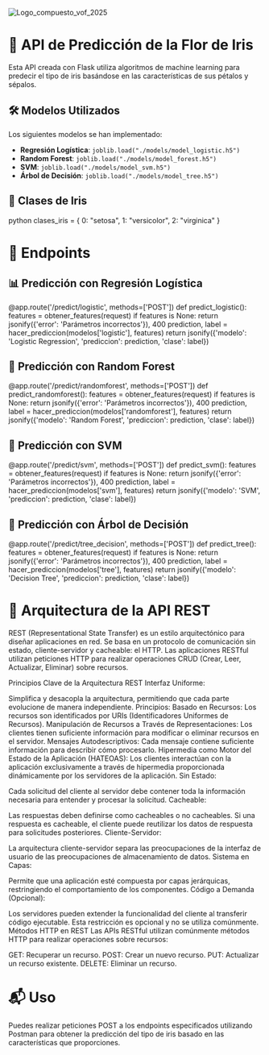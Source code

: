 
![Logo_compuesto_vof_2025](https://github.com/user-attachments/assets/df7db686-cfb0-4b47-a125-8cc28e402332)

# 🌸 API de Predicción de la Flor de Iris

Esta API creada con Flask utiliza algoritmos de machine learning para predecir el tipo de iris basándose en las características de sus pétalos y sépalos. 

## 🛠️ Modelos Utilizados

Los siguientes modelos se han implementado:

- **Regresión Logística**: `joblib.load("./models/model_logistic.h5")`
- **Random Forest**: `joblib.load("./models/model_forest.h5")`
- **SVM**: `joblib.load("./models/model_svm.h5")`
- **Árbol de Decisión**: `joblib.load("./models/model_tree.h5")`

## 🌼 Clases de Iris

python
clases_iris = {
    0: "setosa",
    1: "versicolor",
    2: "virginica"
}

# 🚀 Endpoints

## 📊 Predicción con Regresión Logística

@app.route('/predict/logistic', methods=['POST'])
def predict_logistic():
    features = obtener_features(request)
    if features is None:
        return jsonify({'error': 'Parámetros incorrectos'}), 400
    prediction, label = hacer_prediccion(modelos['logistic'], features)
    return jsonify({'modelo': 'Logistic Regression', 'prediccion': prediction, 'clase': label})

## 🌲 Predicción con Random Forest

@app.route('/predict/randomforest', methods=['POST'])
def predict_randomforest():
    features = obtener_features(request)
    if features is None:
        return jsonify({'error': 'Parámetros incorrectos'}), 400
    prediction, label = hacer_prediccion(modelos['randomforest'], features)
    return jsonify({'modelo': 'Random Forest', 'prediccion': prediction, 'clase': label})

## 🧠 Predicción con SVM

@app.route('/predict/svm', methods=['POST'])
def predict_svm():
    features = obtener_features(request)
    if features is None:
        return jsonify({'error': 'Parámetros incorrectos'}), 400
    prediction, label = hacer_prediccion(modelos['svm'], features)
    return jsonify({'modelo': 'SVM', 'prediccion': prediction, 'clase': label})

## 🌳 Predicción con Árbol de Decisión

@app.route('/predict/tree_decision', methods=['POST'])
def predict_tree():
    features = obtener_features(request)
    if features is None:
        return jsonify({'error': 'Parámetros incorrectos'}), 400
    prediction, label = hacer_prediccion(modelos['tree'], features)
    return jsonify({'modelo': 'Decision Tree', 'prediccion': prediction, 'clase': label})

# 📜 Arquitectura de la API REST
REST (Representational State Transfer) es un estilo arquitectónico para diseñar aplicaciones en red. Se basa en un protocolo de comunicación sin estado, cliente-servidor y cacheable: el HTTP. Las aplicaciones RESTful utilizan peticiones HTTP para realizar operaciones CRUD (Crear, Leer, Actualizar, Eliminar) sobre recursos.

Principios Clave de la Arquitectura REST
Interfaz Uniforme:

Simplifica y desacopla la arquitectura, permitiendo que cada parte evolucione de manera independiente.
Principios:
Basado en Recursos: Los recursos son identificados por URIs (Identificadores Uniformes de Recursos).
Manipulación de Recursos a Través de Representaciones: Los clientes tienen suficiente información para modificar o eliminar recursos en el servidor.
Mensajes Autodescriptivos: Cada mensaje contiene suficiente información para describir cómo procesarlo.
Hipermedia como Motor del Estado de la Aplicación (HATEOAS): Los clientes interactúan con la aplicación exclusivamente a través de hipermedia proporcionada dinámicamente por los servidores de la aplicación.
Sin Estado:

Cada solicitud del cliente al servidor debe contener toda la información necesaria para entender y procesar la solicitud.
Cacheable:

Las respuestas deben definirse como cacheables o no cacheables. Si una respuesta es cacheable, el cliente puede reutilizar los datos de respuesta para solicitudes posteriores.
Cliente-Servidor:

La arquitectura cliente-servidor separa las preocupaciones de la interfaz de usuario de las preocupaciones de almacenamiento de datos.
Sistema en Capas:

Permite que una aplicación esté compuesta por capas jerárquicas, restringiendo el comportamiento de los componentes.
Código a Demanda (Opcional):

Los servidores pueden extender la funcionalidad del cliente al transferir código ejecutable. Esta restricción es opcional y no se utiliza comúnmente.
Métodos HTTP en REST
Las APIs RESTful utilizan comúnmente métodos HTTP para realizar operaciones sobre recursos:

GET: Recuperar un recurso.
POST: Crear un nuevo recurso.
PUT: Actualizar un recurso existente.
DELETE: Eliminar un recurso.

# 📬 Uso

Puedes realizar peticiones POST a los endpoints especificados utilizando Postman para obtener la predicción del tipo de iris basado en las características que proporciones.
